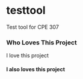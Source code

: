 # testtool
Test tool for CPE 307

### Who Loves This Project

I love this project

#### I also loves this project
